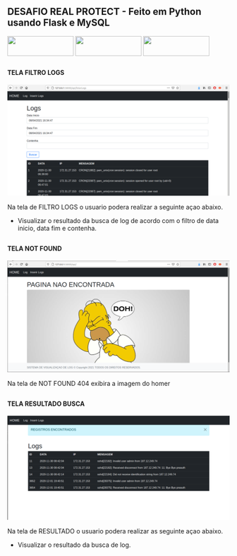 # <h2> DESAFIO REAL PROTECT - Feito em Python usando Flask e MySQL </h2> 


<div style="display: inline_block">

<img align="center" height="45px" width="150px" src="https://cdn.jsdelivr.net/gh/devicons/devicon/icons/python/python-original.svg" />

<img align="center" height="45px" width="150px" src="https://cdn.jsdelivr.net/gh/devicons/devicon/icons/mysql/mysql-original.svg" />


<img align="center" height="45px" width="150px" src="https://cdn.jsdelivr.net/gh/devicons/devicon/icons/flask/flask-original.svg" />

</div>

##

<h4> TELA FILTRO LOGS </h4>

<img src="foto_03.png">

<p> Na tela de FILTRO LOGS o usuario podera realizar a seguinte açao abaixo. </p>

<ul>

<li> Visualizar o resultado da busca de log de acordo com o filtro de data inicio, data fim e contenha. </li>

</ul>


## 


<h4> TELA NOT FOUND </h4>

<img src="foto_02.png">

<p> Na tela de NOT FOUND 404 exibira a imagem do homer </p>


##


<h4> TELA RESULTADO BUSCA </h4>

<img src="foto_01.png">

<p> Na tela de RESULTADO o usuario podera realizar as seguinte açao abaixo. </p>

<ul>

<li> Visualizar o resultado da busca de log. </li>

</ul>


## 



